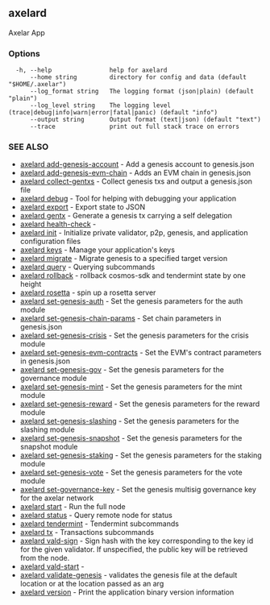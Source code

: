 ## axelard

Axelar App

### Options

```
  -h, --help                help for axelard
      --home string         directory for config and data (default "$HOME/.axelar")
      --log_format string   The logging format (json|plain) (default "plain")
      --log_level string    The logging level (trace|debug|info|warn|error|fatal|panic) (default "info")
      --output string       Output format (text|json) (default "text")
      --trace               print out full stack trace on errors
```

### SEE ALSO

* [axelard add-genesis-account](axelard_add-genesis-account.md)	 - Add a genesis account to genesis.json
* [axelard add-genesis-evm-chain](axelard_add-genesis-evm-chain.md)	 - Adds an EVM chain in genesis.json
* [axelard collect-gentxs](axelard_collect-gentxs.md)	 - Collect genesis txs and output a genesis.json file
* [axelard debug](axelard_debug.md)	 - Tool for helping with debugging your application
* [axelard export](axelard_export.md)	 - Export state to JSON
* [axelard gentx](axelard_gentx.md)	 - Generate a genesis tx carrying a self delegation
* [axelard health-check](axelard_health-check.md)	 - 
* [axelard init](axelard_init.md)	 - Initialize private validator, p2p, genesis, and application configuration files
* [axelard keys](axelard_keys.md)	 - Manage your application's keys
* [axelard migrate](axelard_migrate.md)	 - Migrate genesis to a specified target version
* [axelard query](axelard_query.md)	 - Querying subcommands
* [axelard rollback](axelard_rollback.md)	 - rollback cosmos-sdk and tendermint state by one height
* [axelard rosetta](axelard_rosetta.md)	 - spin up a rosetta server
* [axelard set-genesis-auth](axelard_set-genesis-auth.md)	 - Set the genesis parameters for the auth module
* [axelard set-genesis-chain-params](axelard_set-genesis-chain-params.md)	 - Set chain parameters in genesis.json
* [axelard set-genesis-crisis](axelard_set-genesis-crisis.md)	 - Set the genesis parameters for the crisis module
* [axelard set-genesis-evm-contracts](axelard_set-genesis-evm-contracts.md)	 - Set the EVM's contract parameters in genesis.json
* [axelard set-genesis-gov](axelard_set-genesis-gov.md)	 - Set the genesis parameters for the governance module
* [axelard set-genesis-mint](axelard_set-genesis-mint.md)	 - Set the genesis parameters for the mint module
* [axelard set-genesis-reward](axelard_set-genesis-reward.md)	 - Set the genesis parameters for the reward module
* [axelard set-genesis-slashing](axelard_set-genesis-slashing.md)	 - Set the genesis parameters for the slashing module
* [axelard set-genesis-snapshot](axelard_set-genesis-snapshot.md)	 - Set the genesis parameters for the snapshot module
* [axelard set-genesis-staking](axelard_set-genesis-staking.md)	 - Set the genesis parameters for the staking module
* [axelard set-genesis-vote](axelard_set-genesis-vote.md)	 - Set the genesis parameters for the vote module
* [axelard set-governance-key](axelard_set-governance-key.md)	 - Set the genesis multisig governance key for the axelar network
* [axelard start](axelard_start.md)	 - Run the full node
* [axelard status](axelard_status.md)	 - Query remote node for status
* [axelard tendermint](axelard_tendermint.md)	 - Tendermint subcommands
* [axelard tx](axelard_tx.md)	 - Transactions subcommands
* [axelard vald-sign](axelard_vald-sign.md)	 - Sign hash with the key corresponding to the key id for the given validator. If unspecified, the public key will be retrieved from the node.
* [axelard vald-start](axelard_vald-start.md)	 - 
* [axelard validate-genesis](axelard_validate-genesis.md)	 - validates the genesis file at the default location or at the location passed as an arg
* [axelard version](axelard_version.md)	 - Print the application binary version information

